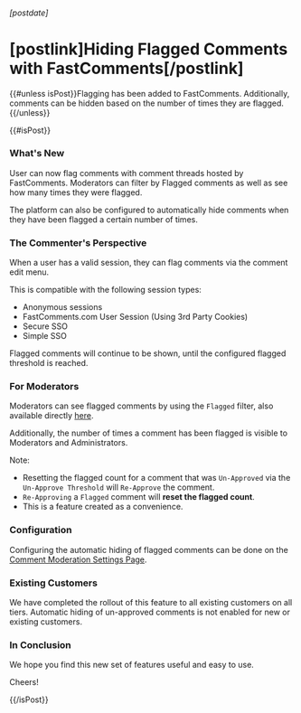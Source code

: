 ###### [postdate]

# [postlink]Hiding Flagged Comments with FastComments[/postlink]

{{#unless isPost}}Flagging has been added to FastComments. Additionally, comments can be hidden based on the number of times they are flagged.{{/unless}}

{{#isPost}}

### What's New

User can now flag comments with comment threads hosted by FastComments. Moderators can filter by Flagged comments as well as see how many times they were flagged.

The platform can also be configured to automatically hide comments when they have been flagged a certain number of times.

### The Commenter's Perspective

When a user has a valid session, they can flag comments via the comment edit menu. 

This is compatible with the following session types:

- Anonymous sessions
- FastComments.com User Session (Using 3rd Party Cookies)
- Secure SSO
- Simple SSO

Flagged comments will continue to be shown, until the configured flagged threshold is reached.

### For Moderators

Moderators can see flagged comments by using the `Flagged` filter, also available directly [here](https://fastcomments.com/auth/my-account/moderate-comments?byIPFromComment=&filter=flagged&text-search=&page=1&count=50).

Additionally, the number of times a comment has been flagged is visible to Moderators and Administrators.

Note:

- Resetting the flagged count for a comment that was `Un-Approved` via the `Un-Approve Threshold` will `Re-Approve` the comment.
- `Re-Approving` a `Flagged` comment will **reset the flagged count**.
- This is a feature created as a convenience.

### Configuration

Configuring the automatic hiding of flagged comments can be done on the [Comment Moderation Settings Page](https://fastcomments.com/auth/my-account/moderate-comments/settings).

### Existing Customers

We have completed the rollout of this feature to all existing customers on all tiers. Automatic hiding of un-approved comments is not enabled for new or existing customers.

### In Conclusion

We hope you find this new set of features useful and easy to use. 

Cheers!

{{/isPost}}
